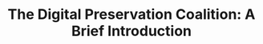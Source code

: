 ---
abstract: null
creators:
- Neil Beagrie
date: null
document_url: https://services.phaidra.univie.ac.at/api/object/o:295018/download
grand_parent: iPRES
institutions: []
keywords:
- beijing
landing_page_url: https://phaidra.univie.ac.at/o:295018
language: eng
layout: publication
license: CC BY-SA 3.0 AT
notes_url: null
parent: iPRES 2004
publication_type: presentation
size: 662170
slides_url: null
source_name: iPRES
stream_url: null
title: 'The Digital Preservation Coalition: A Brief Introduction'
year: 2004
---